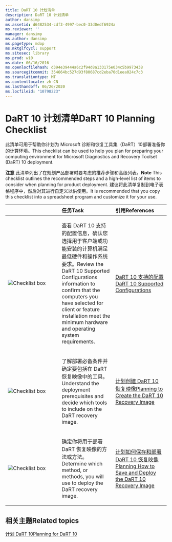```yaml
---
title: DaRT 10 计划清单
description: DaRT 10 计划清单
author: dansimp
ms.assetid: d6482534-cdf3-4997-bec0-33d0edf6924a
ms.reviewer: ''
manager: dansimp
ms.author: dansimp
ms.pagetype: mdop
ms.mktglfcycl: support
ms.sitesec: library
ms.prod: w10
ms.date: 06/16/2016
ms.openlocfilehash: d394e39444a6c2f94d8a133175e034c5b9973438
ms.sourcegitcommit: 354664bc527d93f80687cd2eba70d1eea024c7c3
ms.translationtype: MT
ms.contentlocale: zh-CN
ms.lasthandoff: 06/26/2020
ms.locfileid: "10798223"
---
```

# <span data-ttu-id="7b07f-103">DaRT 10 计划清单</span><span class="sxs-lookup"><span data-stu-id="7b07f-103">DaRT 10 Planning Checklist</span></span>


<span data-ttu-id="7b07f-104">此清单可用于帮助你计划为 Microsoft 诊断和恢复工具集（DaRT）10部署准备你的计算环境。</span><span class="sxs-lookup"><span data-stu-id="7b07f-104">This checklist can be used to help you plan for preparing your computing environment for Microsoft Diagnostics and Recovery Toolset (DaRT) 10 deployment.</span></span>

<span data-ttu-id="7b07f-105">**注意** 此清单列出了在规划产品部署时要考虑的推荐步骤和高级列表。</span><span class="sxs-lookup"><span data-stu-id="7b07f-105">**Note** This checklist outlines the recommended steps and a high-level list of items to consider when planning for product deployment.</span></span> <span data-ttu-id="7b07f-106">建议将此清单复制到电子表格程序中，然后对其进行自定义以供使用。</span><span class="sxs-lookup"><span data-stu-id="7b07f-106">It is recommended that you copy this checklist into a spreadsheet program and customize it for your use.</span></span>

 

<table>
<colgroup>
<col width="33%" />
<col width="33%" />
<col width="33%" />
</colgroup>
<thead>
<tr class="header">
<th align="left"></th>
<th align="left"><span data-ttu-id="7b07f-107">任务</span><span class="sxs-lookup"><span data-stu-id="7b07f-107">Task</span></span></th>
<th align="left"><span data-ttu-id="7b07f-108">引用</span><span class="sxs-lookup"><span data-stu-id="7b07f-108">References</span></span></th>
</tr>
</thead>
<tbody>
<tr class="odd">
<td align="left"><img src="images/checklistbox.gif" alt="Checklist box" /></td>
<td align="left"><p><span data-ttu-id="7b07f-109">查看 DaRT 10 支持的配置信息，确认您选择用于客户端或功能安装的计算机满足最低硬件和操作系统要求。</span><span class="sxs-lookup"><span data-stu-id="7b07f-109">Review the DaRT 10 Supported Configurations information to confirm that the computers you have selected for client or feature installation meet the minimum hardware and operating system requirements.</span></span></p></td>
<td align="left"><p><a href="dart-10-supported-configurations.md" data-raw-source="[DaRT 10 Supported Configurations](dart-10-supported-configurations.md)"><span data-ttu-id="7b07f-110">DaRT 10 支持的配置</span><span class="sxs-lookup"><span data-stu-id="7b07f-110">DaRT 10 Supported Configurations</span></span></a></p></td>
</tr>
<tr class="even">
<td align="left"><img src="images/checklistbox.gif" alt="Checklist box" /></td>
<td align="left"><p><span data-ttu-id="7b07f-111">了解部署必备条件并确定要包括在 DaRT 恢复映像中的工具。</span><span class="sxs-lookup"><span data-stu-id="7b07f-111">Understand the deployment prerequisites and decide which tools to include on the DaRT recovery image.</span></span></p></td>
<td align="left"><p><a href="planning-to-create-the-dart-10-recovery-image.md" data-raw-source="[Planning to Create the DaRT 10 Recovery Image](planning-to-create-the-dart-10-recovery-image.md)"><span data-ttu-id="7b07f-112">计划创建 DaRT 10 恢复映像</span><span class="sxs-lookup"><span data-stu-id="7b07f-112">Planning to Create the DaRT 10 Recovery Image</span></span></a></p></td>
</tr>
<tr class="odd">
<td align="left"><img src="images/checklistbox.gif" alt="Checklist box" /></td>
<td align="left"><p><span data-ttu-id="7b07f-113">确定你将用于部署 DaRT 恢复映像的方法或方法。</span><span class="sxs-lookup"><span data-stu-id="7b07f-113">Determine which method, or methods, you will use to deploy the DaRT recovery image.</span></span></p></td>
<td align="left"><p><a href="planning-how-to-save-and-deploy-the-dart-10-recovery-image.md" data-raw-source="[Planning How to Save and Deploy the DaRT 10 Recovery Image](planning-how-to-save-and-deploy-the-dart-10-recovery-image.md)"><span data-ttu-id="7b07f-114">计划如何保存和部署 DaRT 10 恢复映像</span><span class="sxs-lookup"><span data-stu-id="7b07f-114">Planning How to Save and Deploy the DaRT 10 Recovery Image</span></span></a></p></td>
</tr>
</tbody>
</table>

 

## <span data-ttu-id="7b07f-115">相关主题</span><span class="sxs-lookup"><span data-stu-id="7b07f-115">Related topics</span></span>


[<span data-ttu-id="7b07f-116">计划 DaRT 10</span><span class="sxs-lookup"><span data-stu-id="7b07f-116">Planning for DaRT 10</span></span>](planning-for-dart-10.md)

 

 





